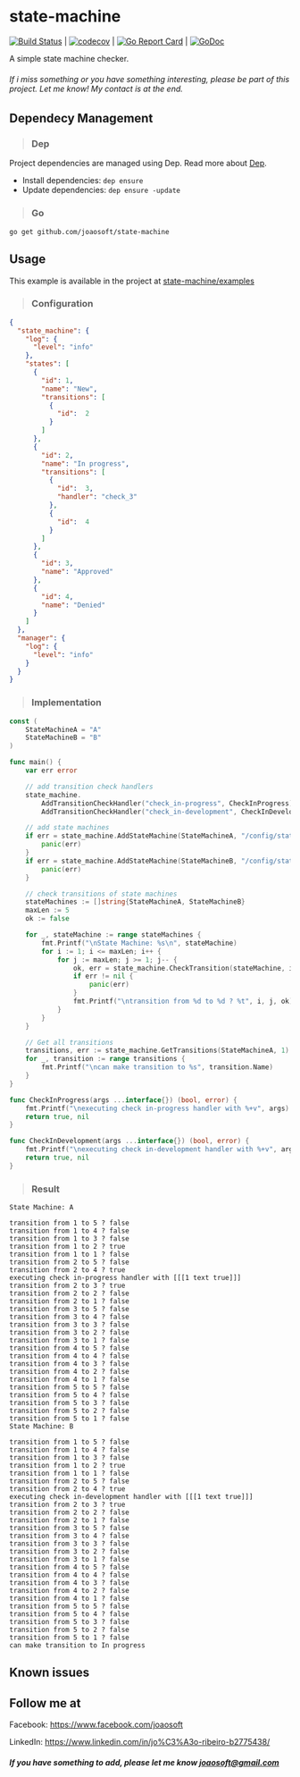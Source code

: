 # state-machine
[![Build Status](https://travis-ci.org/joaosoft/state-machine.svg?branch=master)](https://travis-ci.org/joaosoft/state-machine) | [![codecov](https://codecov.io/gh/joaosoft/state-machine/branch/master/graph/badge.svg)](https://codecov.io/gh/joaosoft/state-machine) | [![Go Report Card](https://goreportcard.com/badge/github.com/joaosoft/state-machine)](https://goreportcard.com/report/github.com/joaosoft/state-machine) | [![GoDoc](https://godoc.org/github.com/joaosoft/state-machine?status.svg)](https://godoc.org/github.com/joaosoft/state-machine)

A simple state machine checker.

###### If i miss something or you have something interesting, please be part of this project. Let me know! My contact is at the end.

## Dependecy Management 
>### Dep

Project dependencies are managed using Dep. Read more about [Dep](https://github.com/golang/dep).
* Install dependencies: `dep ensure`
* Update dependencies: `dep ensure -update`

>### Go
```
go get github.com/joaosoft/state-machine
```

## Usage 
This example is available in the project at [state-machine/examples](https://github.com/joaosoft/state-machine/tree/master/examples)

>### Configuration
```json
{
  "state_machine": {
    "log": {
      "level": "info"
    },
    "states": [
      {
        "id": 1,
        "name": "New",
        "transitions": [
          {
            "id":  2
          }
        ]
      },
      {
        "id": 2,
        "name": "In progress",
        "transitions": [
          {
            "id":  3,
            "handler": "check_3"
          },
          {
            "id":  4
          }
        ]
      },
      {
        "id": 3,
        "name": "Approved"
      },
      {
        "id": 4,
        "name": "Denied"
      }
    ]
  },
  "manager": {
    "log": {
      "level": "info"
    }
  }
}
```

>### Implementation
```go
const (
	StateMachineA = "A"
	StateMachineB = "B"
)

func main() {
	var err error

	// add transition check handlers
	state_machine.
		AddTransitionCheckHandler("check_in-progress", CheckInProgress).
		AddTransitionCheckHandler("check_in-development", CheckInDevelopment)

	// add state machines
	if err = state_machine.AddStateMachine(StateMachineA, "/config/state_machine_a.json"); err != nil {
		panic(err)
	}
	if err = state_machine.AddStateMachine(StateMachineB, "/config/state_machine_b.json"); err != nil {
		panic(err)
	}

	// check transitions of state machines
	stateMachines := []string{StateMachineA, StateMachineB}
	maxLen := 5
	ok := false

	for _, stateMachine := range stateMachines {
		fmt.Printf("\nState Machine: %s\n", stateMachine)
		for i := 1; i <= maxLen; i++ {
			for j := maxLen; j >= 1; j-- {
				ok, err = state_machine.CheckTransition(stateMachine, i, j, 1, "text", true)
				if err != nil {
					panic(err)
				}
				fmt.Printf("\ntransition from %d to %d ? %t", i, j, ok)
			}
		}
	}

    // Get all transitions
	transitions, err := state_machine.GetTransitions(StateMachineA, 1)
	for _, transition := range transitions {
		fmt.Printf("\ncan make transition to %s", transition.Name)
	}
}

func CheckInProgress(args ...interface{}) (bool, error) {
	fmt.Printf("\nexecuting check in-progress handler with %+v", args)
	return true, nil
}

func CheckInDevelopment(args ...interface{}) (bool, error) {
	fmt.Printf("\nexecuting check in-development handler with %+v", args)
	return true, nil
}
```

>### Result
```
State Machine: A

transition from 1 to 5 ? false
transition from 1 to 4 ? false
transition from 1 to 3 ? false
transition from 1 to 2 ? true
transition from 1 to 1 ? false
transition from 2 to 5 ? false
transition from 2 to 4 ? true
executing check in-progress handler with [[[1 text true]]]
transition from 2 to 3 ? true
transition from 2 to 2 ? false
transition from 2 to 1 ? false
transition from 3 to 5 ? false
transition from 3 to 4 ? false
transition from 3 to 3 ? false
transition from 3 to 2 ? false
transition from 3 to 1 ? false
transition from 4 to 5 ? false
transition from 4 to 4 ? false
transition from 4 to 3 ? false
transition from 4 to 2 ? false
transition from 4 to 1 ? false
transition from 5 to 5 ? false
transition from 5 to 4 ? false
transition from 5 to 3 ? false
transition from 5 to 2 ? false
transition from 5 to 1 ? false
State Machine: B

transition from 1 to 5 ? false
transition from 1 to 4 ? false
transition from 1 to 3 ? false
transition from 1 to 2 ? true
transition from 1 to 1 ? false
transition from 2 to 5 ? false
transition from 2 to 4 ? true
executing check in-development handler with [[[1 text true]]]
transition from 2 to 3 ? true
transition from 2 to 2 ? false
transition from 2 to 1 ? false
transition from 3 to 5 ? false
transition from 3 to 4 ? false
transition from 3 to 3 ? false
transition from 3 to 2 ? false
transition from 3 to 1 ? false
transition from 4 to 5 ? false
transition from 4 to 4 ? false
transition from 4 to 3 ? false
transition from 4 to 2 ? false
transition from 4 to 1 ? false
transition from 5 to 5 ? false
transition from 5 to 4 ? false
transition from 5 to 3 ? false
transition from 5 to 2 ? false
transition from 5 to 1 ? false
can make transition to In progress
```

## Known issues

## Follow me at
Facebook: https://www.facebook.com/joaosoft

LinkedIn: https://www.linkedin.com/in/jo%C3%A3o-ribeiro-b2775438/

##### If you have something to add, please let me know joaosoft@gmail.com
